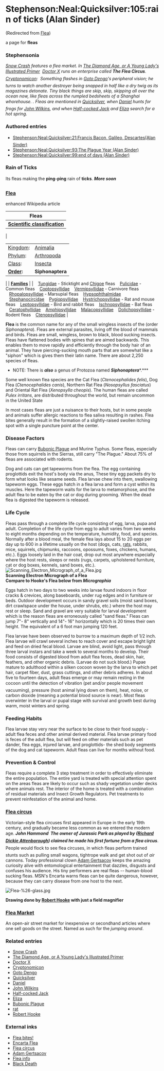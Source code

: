 
# Stephenson:Neal:Quicksilver:105:rain of ticks (Alan Sinder)

(Redirected from [Flea](/flea))

a page for **fleas**
### Stephensonia


 *[Snow Crash](/stephenson-neal-snow-crash) features a flea market. In [The Diamond Age, or A Young Lady's Illustrated Primer](/stephenson-neal-the-diamond-age-or-a-young-lady-s-illustrated-primer)  [Doctor X](/stephenson-neal-the-diamond-age-or-a-young-lady-s-illustrated-primer-doctor-x) runs an enterprise called **The Flea Circus**. [Cryptonomicon](/cryptonomicon):  Something flashes in [Goto Dengo](/goto-dengo)'s peripheral vision; he turns to watch another destroyer being snapped in half like a dry twig as its magazines detonate. Tiny black things are skip, skip, skipping all over the ocean now, like fleas across the rumpled bedsheets of a Shanghai whorehouse. . Fleas are mentioned in [Quicksilver](/stephenson-neal-quicksilver), when [Daniel](/daniel-waterhouse) hunts for frogs for [John Wilkins](/john-wilkins), and when [Half-cocked Jack](/jack-shaftoe) and [Eliza](/eliza-de-la-zeur) search for a hot spring.*

### Authored entries


* [Stephenson:Neal:Quicksilver:21:Francis Bacon, Galileo, Descartes(Alan Sinder)](/stephenson-neal-quicksilver-21-francis-bacon-galileo-descartes-alan-sinder)
* [Stephenson:Neal:Quicksilver:93:The Plague Year (Alan Sinder)](/stephenson-neal-quicksilver-93-the-plague-year-alan-sinder)
* [Stephenson:Neal:Quicksilver:99:end of days (Alan Sinder)](/stephenson-neal-quicksilver-99-end-of-days-alan-sinder)


### Rain of Ticks


Its fleas making the **ping-ping** rain of **ticks**. ***More soon***

### [Flea](/http-en-wikipedia-org-wiki-flea)


enhanced Wikipedia article


| **Fleas** |
| --- |
| **[Scientific classification](/http-en-wikipedia-org-wiki-scientific-classification)** |
| 

|  |  |
| --- | --- |
| [Kingdom](/http-en-wikipedia-org-wiki-kingdom-biology):  | [Animalia](/http-en-wikipedia-org-wiki-animal) |
| [Phylum](/http-en-wikipedia-org-wiki-phylum-biology):  | [Arthropoda](/http-en-wikipedia-org-wiki-arthropoda) |
| [Class](/http-en-wikipedia-org-wiki-class-biology):  | [Insecta](/http-en-wikipedia-org-wiki-insecta) |
| **[Order](/http-en-wikipedia-org-wiki-order-biology):** | **Siphonaptera** |

 |
| **[Families](/http-en-wikipedia-org-wiki-family-biology)** |
|    [Tungidae](/http-en-wikipedia-org-wiki-tungidae) - Sticktight and [Chigoe](/http-en-wikipedia-org-wiki-chigoe) fleas
   [Pulicidae](/http-en-wikipedia-org-wiki-pulicidae) - Common fleas
   [Coptopsyllidae](/http-en-wikipedia-org-wiki-coptopsyllidae)
   [Vermipsyllidae](/http-en-wikipedia-org-wiki-vermipsyllidae) - Carnivore fleas
   [Rhopalopsyllidae](/http-en-wikipedia-org-wiki-rhopalopsyllidae) - Marsupial fleas
   [Hypsophthalmidae](/http-en-wikipedia-org-wiki-hypsophthalmidae)
   [Stephanocircidae](/http-en-wikipedia-org-wiki-stephanocircidae)
   [Pygiopsyllidae](/http-en-wikipedia-org-wiki-pygiopsyllidae)
   [Hystrichopsyllidae](/http-en-wikipedia-org-wiki-hystrichopsyllidae) - Rat and mouse fleas
   [Leptopsyllidae](/http-en-wikipedia-org-wiki-leptopsyllidae) - Bird and rabbit fleas
   [Ischnopsyllidae](/http-en-wikipedia-org-wiki-ischnopsyllidae) - Bat fleas
   [Ceratophyllidae](/http-en-wikipedia-org-wiki-ceratophyllidae)
   [Amphipsyllidae](/http-en-wikipedia-org-wiki-amphipsyllidae)
   [Malacopsyllidae](/http-en-wikipedia-org-wiki-malacopsyllidae)
   [Dolichopsyllidae](/http-en-wikipedia-org-wiki-dolichopsyllidae) - Rodent fleas
   [Ctenopsyllidae](/http-en-wikipedia-org-wiki-ctenopsyllidae) |



**Flea** is the common name for any of the small wingless insects of the (order *Siphonaptera*). Fleas are external parasites, living off the blood of mammals and birds. Fleas are small, wingless, brown to black, blood sucking insects. Fleas have flattened bodies with spines that are aimed backwards. This enables them to move rapidly and efficiently through the body hair of an animal. They have piercing-sucking mouth parts that are somewhat like a "siphon" which is gives them their latin name. There are about 2,250 species of fleas. 

* NOTE: There is ***also*** a genus of Protozoa named ***Siphonaptera****.***


Some well known flea species are the Cat Flea (*Ctenocephalides felis*), Dog Flea (*Ctenocephalides canis*), Northern Rat Flea (*Nosopsyllus fasciatus*) and Oriental Rat Flea (*Xenopsylla cheopis*). The human fleas are called *Pulex irritans*, are distributed throughout the world, but remain uncommon in the United State 

In most cases fleas are just a nuisance to their hosts, but in some people and animals suffer allergic reactions to flea saliva resulting in rashes. Flea bites generally result in the formation of a slightly-raised swollen itching spot with a single puncture point at the center. 

### Disease Factors

 
Fleas can carry [Bubonic Plague](/black-plague) and Murine Typhus. Some fleas, especially those from squirrels in the Sierras, still carry "The Plague." About 75% of fleas are associated with rodents. 

Dog and cats can get tapeworms from the flea. The egg containing proglottids exit the host's body via the anus, These tiny egg packets dry to form what looks like sesame seeds. Flea larvae chew into them, swallowing tapeworm eggs. These eggs hatch in a flea larva and form a cyst within its muscles. Here the tapeworm waits for the larva to metamorphose, and the adult flea to be eaten by the cat or dog during grooming. When the dead flea is digested the tapeworm is released. 

### Life Cycle

 
Fleas pass through a complete life cycle consisting of egg, larva, pupa and adult. Completion of the life cycle from egg to adult varies from two weeks to eight months depending on the temperature, humidity, food, and species. Normally after a blood meal, the female flea lays about 15 to 20 eggs per day up to 600 in a lifetime usually on the host (dogs, cats, [rats](/rat), rabbits, mice, squirrels, chipmunks, raccoons, opossums, foxes, chickens, humans, etc.). Eggs loosely laid in the hair coat, drop out most anywhere especially where the host rests, sleeps or nests (rugs, carpets, upholstered furniture, cat or dog boxes, kennels, sand boxes, etc.).
![Scanning_Electron_Micrograph_of_a_Flea.jpg](/https://web.archive.org/web/20060725171531im_/http://en.wikipedia.org/upload/6/66/Scanning_Electron_Micrograph_of_a_Flea.jpg)  
**Scanning Electron Micrograph of a Flea  
Compare to Hooke's Flea below from *Micrographia***

Eggs hatch in two days to two weeks into larvae found indoors in floor cracks & crevices, along baseboards, under rug edges and in furniture or beds. Outdoor development occurs in sandy gravel soils (moist sand boxes, dirt crawlspace under the house, under shrubs, etc.) where the host may rest or sleep. Sand and gravel are very suitable for larval development which is the reason fleas are erroneously called "sand fleas." Fleas can jump 7"- 8" vertically and 14"- 16" horizontally which is 20 times their own height. The equivalent of a 6 foot man jumping 120 feet.

Flea larvae have been observed to burrow to a maximum depth of 1/2 inch. Flea larvae will crawl several inches to reach cover and escape bright light and feed on dried fecal blood. Larvae are blind, avoid light, pass through three larval instars and take a week to several months to develop. Their food consists of digested blood from adult flea feces, dead skin, hair, feathers, and other organic debris. (Larvae do not suck blood.) Pupae mature to adulthood within a silken cocoon woven by the larva to which pet hair, carpet fiber, dust, grass cuttings, and other debris adheres. In about five to fourteen days, adult fleas emerge or may remain resting in the cocoon until the detection of vibration (pet and/or people movement  vacuuming), pressure (host animal lying down on them), heat, noise, or carbon dioxide (meaning a potential blood source is near). Most fleas overwinter in the larval or pupal stage with survival and growth best during warm, moist winters and spring. 

### Feeding Habits

 
Flea larvae stay very near the surface to be close to their food supply - adult flea feces and other animal derived material. Flea larvae primary food is feces of the adult flea, but will feed on other materials such as pet dander, flea eggs, injured larvae, and proglottids- the shed body segments of the dog and cat tapeworm. Adult fleas can live for months without food.

### Prevention & Control


Fleas require a complete 3 step treatment in order to effectively eliminate the entire population. 
The entire yard is treated with special attention spent on the areas fleas are likely to occur such as shady vegetation under decks where animals rest. The interior of the home is treated with a combination of residual materials and Insect Growth Regulators. Pet treatments to prevent reinfestation of the animal and home. 

### [Flea circus](/http-www-trainedfleas-com)


Victorian-style flea circuses first appeared in Europe in the early 19th century, and gradually became less common as we entered the modern age. ***John Hammond  The owner of Jurassic Park as played by ([Richard Dickie Attenborough](/http-us-imdb-com-name-nm0000277)) claimed he made his first fortune from a flea circus***. People would flock to see flea circuses, in which fleas perform trained stunts such as pulling small wagons, tightrope walk and get shot out of *air* cannons. Today professional clown [Adam Gertsacov](/http-www-acmeclown-com-bio-html) keeps the amazing curiosity alive with entomological entertainment that dazzles, disgusts and confuses his audience. His tiny performers are real fleas -- human-blood sucking fleas. MSN's Encarta warns fleas can be quite dangerous, however, because they can carry disease from one host to the next. 

![Flea-%26-glass.jpg](/https://web.archive.org/web/20060725171531im_/http://www.metaweb.com/wiki/upload/d/d0/Flea-%26-glass.jpg)  

**Drawing done by [Robert Hooke](/robert-hooke) with just a field magnifier**


### [Flea Market](/http-en-wikipedia-org-wiki-market-system)


An open-air street market for inexpensive or secondhand articles where one sell goods on the street. Named as such for the *jumping around*.

### Related entries


* [Snow Crash](/stephenson-neal-snow-crash)
* [The Diamond Age, or A Young Lady's Illustrated Primer](/stephenson-neal-the-diamond-age-or-a-young-lady-s-illustrated-primer)
* [Doctor X](/stephenson-neal-the-diamond-age-or-a-young-lady-s-illustrated-primer-doctor-x)
* [Cryptonomicon](/cryptonomicon)
* [Goto Dengo](/goto-dengo)
* [Quicksilver](/stephenson-neal-quicksilver)
* [Daniel](/daniel-waterhouse)
* [John Wilkins](/john-wilkins)
* [Half-cocked Jack](/jack-shaftoe)
* [Eliza](/eliza-de-la-zeur)
* [Bubonic Plague](/black-plague)
* [rat](/rat)
* [Robert Hooke](/robert-hooke)


### External inks


* [Flea bites!](/http-www-nlm-nih-gov-medlineplus-ency-article-001333-htm)
* [Encarta Flea](/http-encarta-msn-com-encnet-refpages-refarticle-aspx-refid-761568791)
* [Flea circus](/http-www-trainedfleas-com)
* [Adam Gertsacov](/http-www-acmeclown-com-bio-html)
* [Flea info](/http-www-burgepest-com-burge-bugs-fleas-html)
* [Black Death](/http-www-nationalgeographic-com-xpeditions-lessons-17-g68-blackdeath-html)
